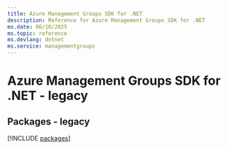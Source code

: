 ```yaml
---
title: Azure Management Groups SDK for .NET
description: Reference for Azure Management Groups SDK for .NET
ms.date: 06/10/2025
ms.topic: reference
ms.devlang: dotnet
ms.service: managementgroups
---
```

# Azure Management Groups SDK for .NET - legacy
## Packages - legacy
[!INCLUDE [packages](management-groups-index.md)]